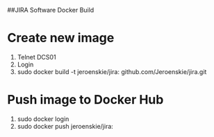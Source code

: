 ##JIRA Software Docker Build

#	Create new image
1.	Telnet DCS01
2.	Login
3.	sudo docker build -t jeroenskie/jira:<version nr> github.com/Jeroenskie/jira.git

#	Push image to Docker Hub
1.	sudo docker login
2.	sudo docker push jeroenskie/jira:<version>
